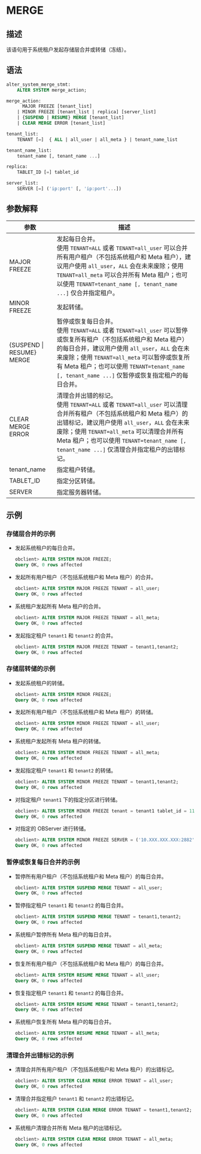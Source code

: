 # MERGE

## 描述

该语句用于系统租户发起存储层合并或转储（冻结）。

## 语法

```sql
alter_system_merge_stmt:
    ALTER SYSTEM merge_action;

merge_action:
      MAJOR FREEZE [tenant_list]
    | MINOR FREEZE [tenant_list | replica] [server_list] 
    | {SUSPEND | RESUME} MERGE [tenant_list] 
    | CLEAR MERGE ERROR [tenant_list]

tenant_list:
    TENANT [=]  { ALL | all_user | all_meta } | tenant_name_list

tenant_name_list:
    tenant_name [, tenant_name ...]

replica:
    TABLET_ID [=] tablet_id 

server_list:
    SERVER [=] ('ip:port' [, 'ip:port'...])

```

## 参数解释

|          **参数**         |      **描述**      |
|---------------------------|------------------|
| MAJOR FREEZE              | 发起每日合并。<br>使用 `TENANT=ALL` 或者 `TENANT=all_user` 可以合并所有用户租户（不包括系统租户和 Meta 租户），建议用户使用 `all_user`，`ALL` 会在未来废除；使用 `TENANT=all_meta` 可以合并所有 Meta 租户；也可以使用 `TENANT=tenant_name [, tenant_name ...]` 仅合并指定租户。</br>       |
| MINOR FREEZE              | 发起转储。            |
| {SUSPEND \| RESUME} MERGE | 暂停或恢复每日合并。<br>使用 `TENANT=ALL` 或者 `TENANT=all_user` 可以暂停或恢复所有租户（不包括系统租户和 Meta 租户）的每日合并，建议用户使用 `all_user`，`ALL` 会在未来废除；使用 `TENANT=all_meta` 可以暂停或恢复所有 Meta 租户；也可以使用 `TENANT=tenant_name [, tenant_name ...]` 仅暂停或恢复指定租户的每日合并。 </br>      |
| CLEAR MERGE ERROR         | 清理合并出错的标记。<br>使用 `TENANT=ALL` 或者 `TENANT=all_user` 可以清理合并所有租户（不包括系统租户和 Meta 租户）的出错标记，建议用户使用 `all_user`，`ALL` 会在未来废除；使用 `TENANT=all_meta` 可以清理合并所有 Meta 租户；也可以使用 `TENANT=tenant_name [, tenant_name ...]` 仅清理合并指定租户的出错标记。</br>       |
| tenant_name               | 指定租户转储。          |
| TABLET_ID              | 指定分区转储。          |
| SERVER                    | 指定服务器转储。          |

## 示例

### 存储层合并的示例

* 发起系统租户的每日合并。

  ```sql
  obclient> ALTER SYSTEM MAJOR FREEZE;
  Query OK, 0 rows affected
  ```

* 发起所有用户租户（不包括系统租户和 Meta 租户）的合并。

  ```sql
  obclient> ALTER SYSTEM MAJOR FREEZE TENANT = all_user;
  Query OK, 0 rows affected
  ```

* 系统租户发起所有 Meta 租户的合并。

  ```sql
  obclient> ALTER SYSTEM MAJOR FREEZE TENANT = all_meta;
  Query OK, 0 rows affected
  ```

* 发起指定租户 `tenant1` 和 `tenant2` 的合并。

  ```sql
  obclient> ALTER SYSTEM MAJOR FREEZE TENANT = tenant1,tenant2;
  Query OK, 0 rows affected
  ```

### 存储层转储的示例

* 发起系统租户的转储。

  ```sql
  obclient> ALTER SYSTEM MINOR FREEZE;
  Query OK, 0 rows affected
  ```

* 发起所有用户租户（不包括系统租户和 Meta 租户）的转储。

  ```sql
  obclient> ALTER SYSTEM MINOR FREEZE TENANT = all_user;
  Query OK, 0 rows affected
  ```

* 系统租户发起所有 Meta 租户的转储。

  ```sql
  obclient> ALTER SYSTEM MINOR FREEZE TENANT = all_meta;
  Query OK, 0 rows affected
  ```


* 发起指定租户 `tenant1` 和 `tenant2` 的转储。

  ```sql
  obclient> ALTER SYSTEM MINOR FREEZE TENANT = tenant1,tenant2;
  Query OK, 0 rows affected
  ```

* 对指定租户 `tenant1` 下的指定分区进行转储。

  ```sql
  obclient> ALTER SYSTEM MINOR FREEZE tenant = tenant1 tablet_id = 1100611139453887;
  Query OK, 0 rows affected
  ```

* 对指定的 OBServer 进行转储。

  ```sql
  obclient> ALTER SYSTEM MINOR FREEZE SERVER = ('10.XXX.XXX.XXX:2882');
  Query OK, 0 rows affected
  ```

### 暂停或恢复每日合并的示例
  
* 暂停所有用户租户（不包括系统租户和 Meta 租户）的每日合并。

  ```sql
  obclient> ALTER SYSTEM SUSPEND MERGE TENANT = all_user;
  Query OK, 0 rows affected
  ```

* 暂停指定租户 `tenant1` 和 `tenant2` 的每日合并。

  ```sql
  obclient> ALTER SYSTEM SUSPEND MERGE TENANT = tenant1,tenant2;
  Query OK, 0 rows affected
  ```

* 系统租户暂停所有 Meta 租户的每日合并。

  ```sql
  obclient> ALTER SYSTEM SUSPEND MERGE TENANT = all_meta;
  Query OK, 0 rows affected
  ```

* 恢复所有用户租户（不包括系统租户和 Meta 租户）的每日合并。

  ```sql
  obclient> ALTER SYSTEM RESUME MERGE TENANT = all_user;
  Query OK, 0 rows affected
  ```

* 恢复指定租户 `tenant1` 和 `tenant2` 的每日合并。

  ```sql
  obclient> ALTER SYSTEM RESUME MERGE TENANT = tenant1,tenant2;
  Query OK, 0 rows affected
  ```

* 系统租户恢复所有 Meta 租户的每日合并。

  ```sql
  obclient> ALTER SYSTEM RESUME MERGE TENANT = all_meta;
  Query OK, 0 rows affected
  ```

### 清理合并出错标记的示例

* 清理合并所有用户租户（不包括系统租户和 Meta 租户）的出错标记。

  ```sql
  obclient> ALTER SYSTEM CLEAR MERGE ERROR TENANT = all_user;
  Query OK, 0 rows affected
  ```

* 清理合并指定租户 `tenant1` 和 `tenant2` 的出错标记。

  ```sql
  obclient> ALTER SYSTEM CLEAR MERGE ERROR TENANT = tenant1,tenant2;
  Query OK, 0 rows affected
  ```

* 系统租户清理合并所有 Meta 租户的出错标记。

  ```sql
  obclient> ALTER SYSTEM CLEAR MERGE ERROR TENANT = all_meta;
  Query OK, 0 rows affected
  ```